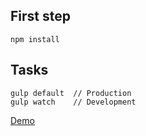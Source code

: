 ## First step
```
npm install
```

## Tasks
```
gulp default  // Production
gulp watch    // Development
```

<a href="https://dothar.github.io/randomizer-site/" target="_blank">Demo</a>
